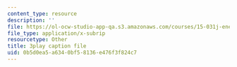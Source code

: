 ```yaml
---
content_type: resource
description: ''
file: https://ol-ocw-studio-app-qa.s3.amazonaws.com/courses/15-031j-energy-decisions-markets-and-policies-spring-2012/0b5d0ea5a6340bf58136e476f3f824c7_2wGduvHRck4.srt
file_type: application/x-subrip
resourcetype: Other
title: 3play caption file
uid: 0b5d0ea5-a634-0bf5-8136-e476f3f824c7
---
```

